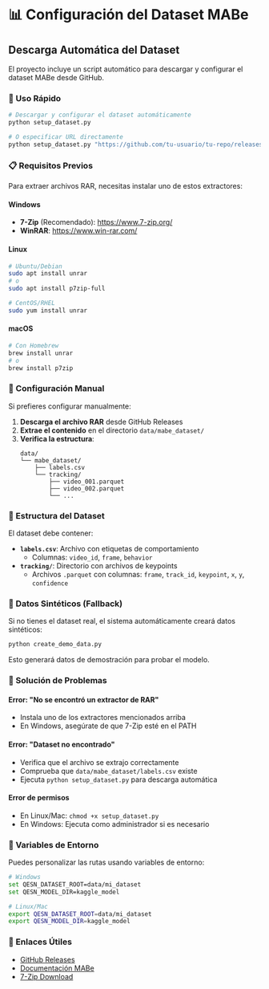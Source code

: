 # 📊 Configuración del Dataset MABe

## Descarga Automática del Dataset

El proyecto incluye un script automático para descargar y configurar el dataset MABe desde GitHub.

### 🚀 Uso Rápido

```bash
# Descargar y configurar el dataset automáticamente
python setup_dataset.py

# O especificar URL directamente
python setup_dataset.py "https://github.com/tu-usuario/tu-repo/releases/download/v1.0/mabe_dataset.rar"
```

### 📋 Requisitos Previos

Para extraer archivos RAR, necesitas instalar uno de estos extractores:

#### Windows
- **7-Zip** (Recomendado): https://www.7-zip.org/
- **WinRAR**: https://www.win-rar.com/

#### Linux
```bash
# Ubuntu/Debian
sudo apt install unrar
# o
sudo apt install p7zip-full

# CentOS/RHEL
sudo yum install unrar
```

#### macOS
```bash
# Con Homebrew
brew install unrar
# o
brew install p7zip
```

### 🔧 Configuración Manual

Si prefieres configurar manualmente:

1. **Descarga el archivo RAR** desde GitHub Releases
2. **Extrae el contenido** en el directorio `data/mabe_dataset/`
3. **Verifica la estructura**:
   ```
   data/
   └── mabe_dataset/
       ├── labels.csv
       └── tracking/
           ├── video_001.parquet
           ├── video_002.parquet
           └── ...
   ```

### 🎯 Estructura del Dataset

El dataset debe contener:

- **`labels.csv`**: Archivo con etiquetas de comportamiento
  - Columnas: `video_id`, `frame`, `behavior`
- **`tracking/`**: Directorio con archivos de keypoints
  - Archivos `.parquet` con columnas: `frame`, `track_id`, `keypoint`, `x`, `y`, `confidence`

### 🔄 Datos Sintéticos (Fallback)

Si no tienes el dataset real, el sistema automáticamente creará datos sintéticos:

```bash
python create_demo_data.py
```

Esto generará datos de demostración para probar el modelo.

### 🐛 Solución de Problemas

#### Error: "No se encontró un extractor de RAR"
- Instala uno de los extractores mencionados arriba
- En Windows, asegúrate de que 7-Zip esté en el PATH

#### Error: "Dataset no encontrado"
- Verifica que el archivo se extrajo correctamente
- Comprueba que `data/mabe_dataset/labels.csv` existe
- Ejecuta `python setup_dataset.py` para descarga automática

#### Error de permisos
- En Linux/Mac: `chmod +x setup_dataset.py`
- En Windows: Ejecuta como administrador si es necesario

### 📝 Variables de Entorno

Puedes personalizar las rutas usando variables de entorno:

```bash
# Windows
set QESN_DATASET_ROOT=data/mi_dataset
set QESN_MODEL_DIR=kaggle_model

# Linux/Mac
export QESN_DATASET_ROOT=data/mi_dataset
export QESN_MODEL_DIR=kaggle_model
```

### 🔗 Enlaces Útiles

- [GitHub Releases](https://github.com/tu-usuario/tu-repo/releases)
- [Documentación MABe](https://mabe-dataset.github.io/)
- [7-Zip Download](https://www.7-zip.org/)
